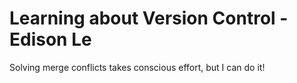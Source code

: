 # Learning about Version Control - Edison Le 
Solving merge conflicts takes conscious effort, but I can do it!